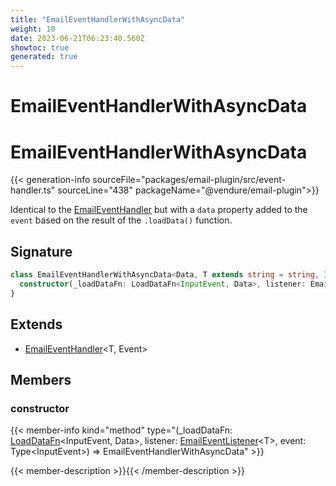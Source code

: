 ```yaml
---
title: "EmailEventHandlerWithAsyncData"
weight: 10
date: 2023-06-21T06:23:40.560Z
showtoc: true
generated: true
---
```

<!-- This file was generated from the Vendure source. Do not modify. Instead, re-run the "docs:build" script -->

# EmailEventHandlerWithAsyncData
<div class="symbol">


# EmailEventHandlerWithAsyncData

{{< generation-info sourceFile="packages/email-plugin/src/event-handler.ts" sourceLine="438" packageName="@vendure/email-plugin">}}

Identical to the <a href='/typescript-api/core-plugins/email-plugin/email-event-handler#emaileventhandler'>EmailEventHandler</a> but with a `data` property added to the `event` based on the result
of the `.loadData()` function.

## Signature

```TypeScript
class EmailEventHandlerWithAsyncData<Data, T extends string = string, InputEvent extends EventWithContext = EventWithContext, Event extends EventWithAsyncData<InputEvent, Data> = EventWithAsyncData<InputEvent, Data>> extends EmailEventHandler<T, Event> {
  constructor(_loadDataFn: LoadDataFn<InputEvent, Data>, listener: EmailEventListener<T>, event: Type<InputEvent>)
}
```
## Extends

 * <a href='/typescript-api/core-plugins/email-plugin/email-event-handler#emaileventhandler'>EmailEventHandler</a>&#60;T, Event&#62;


## Members

### constructor

{{< member-info kind="method" type="(_loadDataFn: <a href='/typescript-api/core-plugins/email-plugin/email-plugin-types#loaddatafn'>LoadDataFn</a>&#60;InputEvent, Data&#62;, listener: <a href='/typescript-api/core-plugins/email-plugin/email-event-listener#emaileventlistener'>EmailEventListener</a>&#60;T&#62;, event: Type&#60;InputEvent&#62;) => EmailEventHandlerWithAsyncData"  >}}

{{< member-description >}}{{< /member-description >}}


</div>
